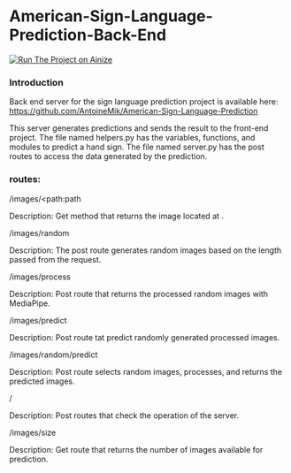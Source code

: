 # American-Sign-Language-Prediction-Back-End

[![Run The Project on Ainize](https://ainize.ai/images/run_on_ainize_button.svg)](https://ainize.web.app/redirect?git_repo=https://github.com/AntoineMik/American-Sign-Language-Prediction)

### Introduction
Back end server for the sign language prediction project is available here:
https://github.com/AntoineMik/American-Sign-Language-Prediction

This server generates predictions and sends the result to the front-end project.
The file named helpers.py has the variables, functions, and modules to predict a hand sign.
The file named server.py has the post routes to access the data generated by the prediction.

### routes:
/images/<path:path

Description:
Get method that returns the image located at <path>.
 
/images/random
 
Description:
The post route generates random images based on the length passed from the request.
 
/images/process
 
Description:
Post route that returns the processed random images with MediaPipe.

/images/predict
 
 Description:
 Post route tat predict randomly generated processed images.
 
 /images/random/predict
 
 Description:
 Post route selects random images, processes, and returns the predicted images.
 
 /
 
 Description:
 Post routes that check the operation of the server.
 
 /images/size
 
 Description:
 Get route that returns the number of images available for prediction.
